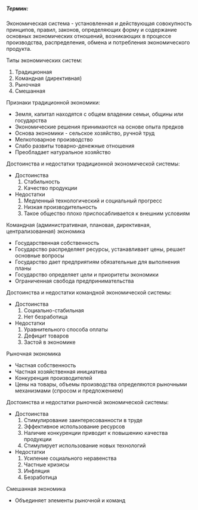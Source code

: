 
##### Термин:
Экономическая система - установленная и действующая совокупность принципов, правил, законов, определяющих форму и содержание основных экономических отношений, возникающих в процессе производства, распределения, обмена и потребления экономического продукта.

Типы экономических систем:
1. Традиционная
2. Командная (директивная)
3. Рыночная
4. Смешанная

Признаки традиционной экономики:
- Земля, капитал находятся с общем владении семьи, общины или государства
- Экономические решения принимаются на основе опыта предков
- Основа экономики - сельское хозяйство, ручной труд
- Мелкотоварное производство
- Слабо развиты товарно-денежные отношения
- Преобладает натуральное хозяйство

Достоинства и недостатки традиционной экономической системы:
- Достоинства
	1. Стабильность
	2. Качество продукции
- Недостатки
	1. Медленный технологический и социальный прогресс
	2. Низкая производительность
	3. Такое общество плохо приспосабливается к внешним условиям

Командная (административная, плановая, директивная, централизованная) экономика
- Государственная собственность
- Государство распределяет ресурсы, устанавливает цены, решает основные вопросы
- Государство дает предприятиям обязательные для выполнения планы
- Государство определяет цели и приоритеты экономики
- Ограниченная свобода предпринимательства

Достоинства и недостатки командной экономической системы:
- Достоинства
	1. Социально-стабильная
	2. Нет безработица
- Недостатки
	1. Уравнительного способа оплаты
	2. Дефицит товаров
	3. Застой в экономике

Рыночная экономика
- Частная собственность
- Частная хозяйственная инициатива
- Конкуренция производителей
- Цены на товары, объемы производства определяются рыночными механизмами (спросом и предложением)

Достоинства и недостатки рыночной экономической системы:
- Достоинства
	1. Стимулирование заинтересованности в труде
	2. Эффективное использование ресурсов
	3. Наличие конкуренции приводит к повышению качества продукции
	4. Стимулирует использование новых технологий
- Недостатки
	1. Усиление социального неравенства
	2. Частные кризисы
	3. Инфляция
	4. Безработица

Смешанная экономика
- Объединяет элементы рыночной и команд